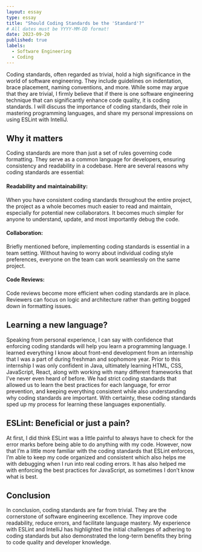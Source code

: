 ```yaml
---
layout: essay
type: essay
title: "Should Coding Standards be the 'Standard'?"
# All dates must be YYYY-MM-DD format!
date: 2023-09-20
published: true
labels:
  - Software Engineering
  - Coding
---
```

  
Coding standards, often regarded as trivial, hold a high significance in the world of software engineering. They include guidelines on indentation, brace placement, naming conventions, and more. While some may argue that they are trivial, I firmly believe that if there is one software engineering technique that can significantly enhance code quality, it is coding standards. I will discuss the importance of coding standards, their role in mastering programming languages, and share my personal impressions on using ESLint with IntelliJ.

## Why it matters
Coding standards are more than just a set of rules governing code formatting. They serve as a common language for developers, ensuring consistency and readability in a codebase. Here are several reasons why coding standards are essential:
#### Readability and maintainability: 
When you have consistent coding standards throughout the entire project, the project as a whole becomes much easier to read and maintain, especially for potential new collaborators. It becomes much simpler for anyone to understand, update, and most importantly debug the code.
#### Collaboration: 
Briefly mentioned before, implementing coding standards is essential in a team setting. Without having to worry about individual coding style preferences, everyone on the team can work seamlessly on the same project.
#### Code Reviews: 
Code reviews become more efficient when coding standards are in place. Reviewers can focus on logic and architecture rather than getting bogged down in formatting issues.

## Learning a new language?
Speaking from personal experience, I can say with confidence that enforcing coding standards will help you learn a programming language. I learned everything I know about front-end development from an internship that I was a part of during freshman and sophomore year. Prior to this internship I was only confident in Java, ultimately learning HTML, CSS, JavaScript, React, along with working with many different frameworks that I’ve never even heard of before. We had strict coding standards that allowed us to learn the best practices for each language, for error prevention, and keeping everything consistent while also understanding why coding standards are important. With certainty, these coding standards sped up my process for learning these languages exponentially.

## ESLint: Beneficial or just a pain?
At first, I did think ESLint was a little painful to always have to check for the error marks before being able to do anything with my code. However, now that I’m a little more familiar with the coding standards that ESLint enforces, I’m able to keep my code organized and consistent which also helps me with debugging when I run into real coding errors. It has also helped me with enforcing the best practices for JavaScript, as sometimes I don’t know what is best. 
  
## Conclusion
In conclusion, coding standards are far from trivial. They are the cornerstone of software engineering excellence. They improve code readability, reduce errors, and facilitate language mastery. My experience with ESLint and IntelliJ has highlighted the initial challenges of adhering to coding standards but also demonstrated the long-term benefits they bring to code quality and developer knowledge.

